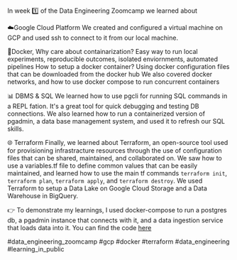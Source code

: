 In week 1️⃣ of the Data Engineering Zoomcamp we learned about 

☁️Google Cloud Platform
We created and configured a virtual machine on GCP and used ssh to connect to it from our local machine. 

🐳Docker, 
Why care about containarization? Easy way to run local experiments, reproducible outcomes, isolated enviornments, automated pipelines
How to setup a docker container? Using docker configuration files that can be downloaded from the docker hub
We also covered docker networks, and how to use docker compose to run concurrent containers

📊 DBMS & SQL
We learned how to use pgcli for running SQL commands in a REPL fation. It's a great tool for quick debugging and testing DB connections. We also learned how to run a containerized version of pgadmin, a data base management system, and used it to refresh our SQL skills.

🌐 Terraform
Finally, we learned about Terraform, an open-source tool used for provisioning infrastracture resources through the use of configuration files that can be shared, maintained, and collaborated on. We saw how to use a variables.tf file to define common values that can be easily maintained, and learned how to use the main tf commands `terraform init`, `terraform plan`, `terraform apply`, and `terraform destroy`. We used Terraform to setup a Data Lake on Google Cloud Storage and a Data Warehouse in BigQuery.

👉 To demonstrate my learnings, I used docker-compose to run a postgres db, a pgadmin instance that connects with it, and a data ingestion service that loads data into it. You can find the code [here](https://github.com/el-grudge/data-engineering-zoomcamp/tree/main/week_1) 

#data_engineering_zoomcamp #gcp #docker #terraform #data_engineering #learning_in_public